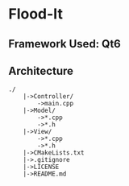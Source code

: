 # Flood-It
## Framework Used: Qt6
## Architecture
```
./
    |->Controller/
        ->main.cpp
    |->Model/
        ->*.cpp
        ->*.h
    |->View/
        ->*.cpp
        ->*.h
    |->CMakeLists.txt
    |->.gitignore
    |->LICENSE
    |->README.md
```